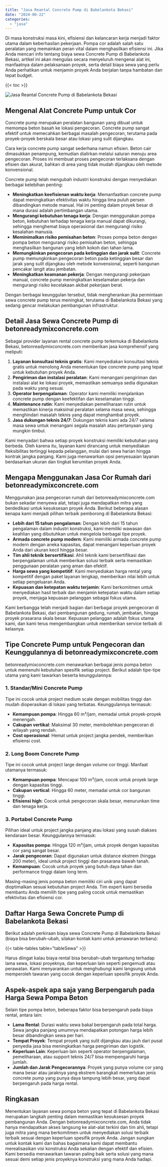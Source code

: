 ```yaml
---
title: "Jasa Reantal Concrete Pump di Babelankota Bekasi"
date: "2024-06-22"
categories: 
  - "jasa"
---
```


Di masa konstruksi masa kini, efisiensi dan kelancaran kerja menjadi faktor utama dalam keberhasilan pekerjaan. Pompa cor adalah salah satu peralatan yang memainkan peran vital dalam menghasilkan efisiensi ini. Jika Anda mencari info tentang biaya sewa Concrete Pump di Babelankota Bekasi, artikel ini akan mengulas secara menyeluruh mengenai alat ini, manfaatnya dalam pelaksanaan proyek, serta detail biaya sewa yang perlu Anda perhatikan untuk menjamin proyek Anda berjalan tanpa hambatan dan tepat budget.

{{< toc >}}

![Jasa Reantal Concrete Pump di Babelankota Bekasi](https://betoncor8.github.io/pump/concrete-pump%20(16).png)

## Mengenal Alat Concrete Pump untuk Cor

Concrete pump merupakan peralatan bangunan yang dibuat untuk memompa beton basah ke lokasi pengecoran. Concrete pump sangat efektif untuk memecahkan berbagai masalah pengecoran, terutama pada proyek-proyek berskala besar atau lokasi yang sulit dijangkau.

Cara kerja concrete pump sangat sederhana namun efisien. Beton cair dimasukkan penampung, kemudian dialirkan melalui saluran menuju area pengecoran. Proses ini membuat proses pengecoran terlaksana dengan efisien dan akurat, bahkan di area yang tidak mudah dijangkau oleh metode konvensional.

Concrete pump telah mengubah industri konstruksi dengan menyediakan berbagai kelebihan penting:

- **Meningkatkan keefisienan waktu kerja**: Memanfaatkan concrete pump dapat meningkatkan efektivitas waktu hingga lima puluh persen dibandingkan metode manual. Hal ini penting dalam proyek besar di mana durasi adalah pertimbangan utama.
- **Mengurangi kebutuhan tenaga kerja**: Dengan menggunakan pompa beton, kebutuhan terhadap tenaga kerja manual dapat dikurangi, sehingga menghemat biaya operasional dan mengurangi risiko kesalahan manusia.
- **Meminimalkan risiko pemisahan beton**: Proses pompa beton dengan pompa beton mengurangi risiko pemisahan beton, sehingga menghasilkan bangunan yang lebih kokoh dan tahan lama.
- **Memungkinkan pengecoran pada ketinggian dan jarak sulit**: Concrete pump memungkinkan pengecoran beton pada ketinggian besar dan jarak yang sulit dijangkau oleh metode konvensional, seperti bangunan pencakar langit atau jembatan.
- **Meningkatkan keamanan pekerja**: Dengan mengurangi pekerjaan manual, concrete pump meningkatkan keselamatan pekerja dan mengurangi risiko kecelakaan akibat pekerjaan berat.

Dengan berbagai keunggulan tersebut, tidak mengherankan jika permintaan sewa concrete pump terus meningkat, terutama di Babelankota Bekasi yang sedang gencar melakukan pembangunan infrastruktur.

## Detail Jasa Sewa Concrete Pump di betonreadymixconcrete.com

Sebagai provider layanan rental concrete pump terkemuka di Babelankota Bekasi, betonreadymixconcrete.com memberikan jasa komprehensif yang meliputi:

1. **Layanan konsultasi teknis gratis**: Kami menyediakan konsultasi teknis gratis untuk menolong Anda menentukan tipe concrete pump yang tepat untuk kebutuhan proyek Anda.
2. **Pengiriman dan instalasi peralatan**: Kami menangani pengiriman dan instalasi alat ke lokasi proyek, memastikan semuanya sedia digunakan pada waktu yang sesuai.
3. **Operator berpengalaman**: Operator kami memiliki menjalankan concrete pump dengan keefektifan dan keselamatan tinggi.
4. **Maintenance rutin**: Kami menyediakan pemeliharaan rutin untuk memastikan kinerja maksimal peralatan selama masa sewa, sehingga menghindari masalah teknis yang dapat menghambat proyek.
5. **Jasa dukungan teknis 24/7**: Dukungan teknis kami ada 24/7 selama masa sewa untuk menangani segala masalah atau pertanyaan yang mungkin timbul.

Kami menyadari bahwa setiap proyek konstruksi memiliki kebutuhan yang berbeda. Oleh karena itu, layanan kami dirancang untuk menyediakan fleksibilitas tertinggi kepada pelanggan, mulai dari sewa harian hingga kontrak jangka panjang. Kami juga menawarkan opsi penyesuaian layanan berdasarkan ukuran dan tingkat kerumitan proyek Anda.

## Mengapa Menggunakan Jasa Cor Rumah dari betonreadymixconcrete.com

Menggunakan jasa pengecoran rumah dari betonreadymixconcrete.com bukan sekadar menyewa alat, tetapi juga mendapatkan mitra yang berdedikasi untuk kesuksesan proyek Anda. Berikut beberapa alasan kenapa kami menjadi pilihan terbaik pemborong di Babelankota Bekasi:

- **Lebih dari 15 tahun pengalaman**: Dengan lebih dari 15 tahun pengalaman dalam industri konstruksi, kami memiliki wawasan dan keahlian yang dibutuhkan untuk mengelola berbagai tipe proyek.
- **Armada concrete pump modern**: Kami memiliki armada concrete pump modern dengan aneka kapasitas, dapat menangani keperluan proyek Anda dari ukuran kecil hingga besar.
- **Tim ahli teknik bersertifikasi**: Ahli teknik kami bersertifikasi dan berpengalaman untuk memberikan solusi terbaik serta memastikan penggunaan peralatan yang aman dan efektif.
- **Harga sewa yang kompetitif**: Kami menyediakan harga rental yang kompetitif dengan paket layanan lengkap, memberikan nilai lebih untuk setiap pengeluaran Anda.
- **Kepuasan dan ketepatan waktu terjamin**: Kami berkomitmen untuk menyediakan hasil terbaik dan menjamin ketepatan waktu dalam setiap proyek, menjaga kepuasan pelanggan sebagai fokus utama.

Kami berbangga telah menjadi bagian dari berbagai proyek pengecoran di Babelankota Bekasi, dari pembangunan gedung, rumah, jembatan, hingga proyek prasarana skala besar. Kepuasan pelanggan adalah fokus utama kami, dan kami terus mengembangkan untuk memberikan service terbaik di kelasnya.

## Tipe Concrete Pump untuk Pengecoran dan Keunggulannya di betonreadymixconcrete.com

betonreadymixconcrete.com menawarkan berbagai jenis pompa beton untuk memenuhi kebutuhan spesifik setiap project. Berikut adalah tipe-tipe utama yang kami tawarkan beserta keunggulannya:

### 1\. Standar/Mini Concrete Pump

Tipe ini cocok untuk project medium scale dengan mobilitas tinggi dan mudah dioperasikan di lokasi yang terbatas. Keunggulannya termasuk:

- **Kemampuan pompa**: Hingga 60 m³/jam, memadai untuk proyek-proyek menengah.
- **Cakupan vertikal**: Maksimal 30 meter, membolehkan pengecoran di wilayah yang rendah.
- **Cost operasional**: Hemat untuk project jangka pendek, memberikan efisiensi cost.

### 2\. Long Boom Concrete Pump

Tipe ini cocok untuk project large dengan volume cor tinggi. Manfaat utamanya termasuk:

- **Kemampuan pompa**: Mencapai 100 m³/jam, cocok untuk proyek large dengan kapasitas tinggi.
- **Cakupan vertical**: Hingga 60 meter, memadai untuk cor bangunan tinggi.
- **Efisiensi high**: Cocok untuk pengecoran skala besar, menurunkan time dan tenaga kerja.

### 3\. Portabel Concrete Pump

Pilihan ideal untuk project jangka panjang atau lokasi yang susah diakses kendaraan besar. Keunggulannya termasuk:

- **Kapasitas pompa**: Hingga 120 m³/jam, untuk proyek dengan kapasitas cor yang sangat besar.
- **Jarak pengecoran**: Dapat digunakan untuk distance ekstrem (hingga 200 meter), ideal untuk project tinggi dan prasarana bawah tanah.
- **Kemampuan**: Cocok untuk proyek yang butuh daya tahan dan performance tinggi dalam long term.

Masing-masing jenis pompa beton memiliki ciri unik yang dapat dioptimalkan sesuai kebutuhan project Anda. Tim expert kami bersedia membantu Anda memilih tipe yang paling cocok untuk memastikan efektivitas dan efisiensi cor.

## Daftar Harga Sewa Concrete Pump di Babelankota Bekasi

Berikut adalah perkiraan biaya sewa Concrete Pump di Babelankota Bekasi (biaya bisa berubah-ubah, silakan kontak kami untuk penawaran terbaru):

{{< table-tables table="tableSewa" >}}

Harus diingat kalau biaya rental bisa berubah-ubah tergantung terhadap lama sewa, lokasi proyeknya, dan keperluan lain seperti pengemudi atau perawatan. Kami menyarankan untuk menghubungi kami langsung untuk memperoleh tawaran yang cocok dengan keperluan spesifik proyek Anda.

## Aspek-aspek apa saja yang Berpengaruh pada Harga Sewa Pompa Beton

Selain tipe pompa beton, beberapa faktor bisa berpengaruh pada biaya rental, antara lain:

- **Lama Rental**: Durasi waktu sewa bakal berpengaruh pada total harga. Sewa jangka panjang umumnya mendapatkan potongan harga lebih besar dibandingkan sewa per hari.
- **Tempat Proyek**: Tempat proyek yang sulit dijangkau atau jauh dari pusat penyedia jasa bisa meningkatkan harga pengiriman dan logistik.
- **Keperluan Lain**: Keperluan lain seperti operator berpengalaman, pemeliharaan, atau support teknis 24/7 bisa mempengaruhi harga jumlah.
- **Jumlah dan Jarak Pengecorannya**: Proyek yang punya volume cor yang mana besar atau jaraknya yang ekstrem barangkali memerlukan jenis concrete pump yang punya daya tampung lebih besar, yang dapat berpengaruh pada harga rental.

## Ringkasan

Menentukan layanan sewa pompa beton yang tepat di Babelankota Bekasi merupakan langkah penting dalam memastikan kesuksesan proyek pembangunan Anda. Dengan betonreadymixconcrete.com, Anda tidak hanya mendapatkan akses langsung ke alat-alat terkini dan tim ahli, tetapi juga mitra yang mana berkomitmen untuk menyediakan solusi terbaik terbaik sesuai dengan keperluan spesifik proyek Anda. Jangan sungkan untuk kontak kami dan bahas bagaimana kami dapat membantu merealisasikan visi konstruksi Anda sekalian dengan efektif dan efisien. Kami bersedia menawarkan tawaran paling baik serta solusi yang mana sesuai demi setiap jenis proyeknya konstruksi yang mana Anda hadapi.

